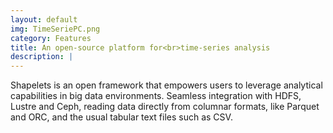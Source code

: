```yaml
---
layout: default
img: TimeSeriePC.png
category: Features
title: An open-source platform for<br>time-series analysis
description: |
---
```

Shapelets is an open framework that empowers users to leverage analytical capabilities in big data environments. Seamless integration with HDFS, Lustre and Ceph, reading data directly from columnar formats, like Parquet and ORC, and the usual tabular text files such as CSV.
